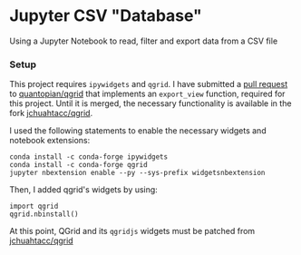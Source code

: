 # Jupyter CSV "Database"

Using a Jupyter Notebook to read, filter and export data from a CSV file

### Setup

This project requires `ipywidgets` and `qgrid`. I have submitted a [pull request](https://github.com/quantopian/qgrid/pull/93) to [quantopian/qgrid](https://github.com/quantopian/qgrid) that implements an `export_view` function, required for this project. Until it is merged, the necessary functionality is available in the fork [jchuahtacc/qgrid](https://github.com/jchuahtacc/qgrid).

I used the following statements to enable the necessary widgets and notebook extensions:

```
conda install -c conda-forge ipywidgets
conda install -c conda-forge qgrid
jupyter nbextension enable --py --sys-prefix widgetsnbextension
```

Then, I added qgrid's widgets by using:

```
import qgrid
qgrid.nbinstall()
```

At this point, QGrid and its `qgridjs` widgets must be patched from [jchuahtacc/qgrid](https://github.com/jchuahtacc/qgrid)
